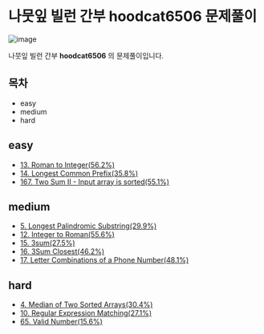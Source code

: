# 나뭇잎 빌런 간부 hoodcat6506 문제풀이
![image](https://user-images.githubusercontent.com/40432887/100535986-e844bc00-3260-11eb-8f18-ae63657a71f7.png)

나뭇잎 빌런 간부 **hoodcat6506** 의 문제풀이입니다.

## 목차
* easy
* medium
* hard

## easy
* [13. Roman to Integer(56.2%)](https://leetcode.com/problems/roman-to-integer)
* [14. Longest Common Prefix(35.8%)](https://leetcode.com/problems/longest-common-prefix)
* [167. Two Sum II - Input array is sorted(55.1%)](https://leetcode.com/problems/two-sum-ii-input-array-is-sorted)

## medium
* [5. Longest Palindromic Substring(29.9%)](https://leetcode.com/problems/longest-palindromic-substring)
* [12. Integer to Roman(55.6%)](https://leetcode.com/problems/integer-to-roman)
* [15. 3sum(27.5%)](https://leetcode.com/problems/3sum)
* [16. 3Sum Closest(46.2%)](https://leetcode.com/problems/3sum-closest)
* [17. Letter Combinations of a Phone Number(48.1%)](https://leetcode.com/problems/letter-combinations-of-a-phone-number)

## hard
* [4. Median of Two Sorted Arrays(30.4%)](https://leetcode.com/problems/median-of-two-sorted-arrays)
* [10. Regular Expression Matching(27.1%)](https://leetcode.com/problems/regular-expression-matching)
* [65. Valid Number(15.6%)](https://leetcode.com/problems/valid-number)
